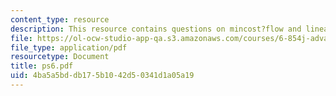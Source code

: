 ```yaml
---
content_type: resource
description: This resource contains questions on mincost?flow and linear?program.
file: https://ol-ocw-studio-app-qa.s3.amazonaws.com/courses/6-854j-advanced-algorithms-fall-2005/4ba5a5bddb175b1042d50341d1a05a19_ps6.pdf
file_type: application/pdf
resourcetype: Document
title: ps6.pdf
uid: 4ba5a5bd-db17-5b10-42d5-0341d1a05a19
---
```

